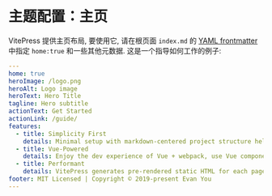 # 主题配置：主页

VitePress 提供主页布局, 要使用它, 请在根页面 `index.md` 的 [YAML frontmatter](https://vitepress.vuejs.org/guide/frontmatter.html) 中指定 `home:true` 和一些其他元数据. 这是一个指导如何工作的例子:

```yaml
---
home: true
heroImage: /logo.png
heroAlt: Logo image
heroText: Hero Title
tagline: Hero subtitle
actionText: Get Started
actionLink: /guide/
features:
  - title: Simplicity First
    details: Minimal setup with markdown-centered project structure helps you focus on writing.
  - title: Vue-Powered
    details: Enjoy the dev experience of Vue + webpack, use Vue components in markdown, and develop custom themes with Vue.
  - title: Performant
    details: VitePress generates pre-rendered static HTML for each page, and runs as an SPA once a page is loaded.
footer: MIT Licensed | Copyright © 2019-present Evan You
---
```
